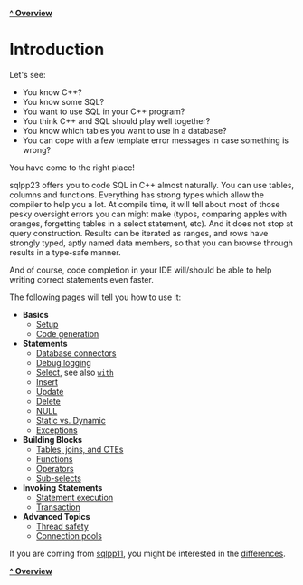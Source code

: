 [**^ Overview**](/README.md)

# Introduction

Let's see:

- You know C++?
- You know some SQL?
- You want to use SQL in your C++ program?
- You think C++ and SQL should play well together?
- You know which tables you want to use in a database?
- You can cope with a few template error messages in case something is wrong?

You have come to the right place!

sqlpp23 offers you to code SQL in C++ almost naturally. You can use tables,
columns and functions. Everything has strong types which allow the compiler to
help you a lot. At compile time, it will tell about most of those pesky
oversight errors you can might make (typos, comparing apples with oranges,
forgetting tables in a select statement, etc). And it does not stop at query
construction. Results can be iterated as ranges, and rows have strongly typed,
aptly named data members, so that you can browse through results in a type-safe
manner.

And of course, code completion in your IDE will/should be able to help writing
correct statements even faster.

The following pages will tell you how to use it:

- **Basics**
  - [Setup](/docs/setup.md)
  - [Code generation](/docs/ddl2cpp.md)
- **Statements**
  - [Database connectors](connectors.md)
  - [Debug logging](logging.md)
  - [Select](/docs/select.md), see also [`with`](/docs/with.md)
  - [Insert](/docs/insert.md)
  - [Update](/docs/update.md)
  - [Delete](/docs/delete.md)
  - [NULL](/docs/null.md)
  - [Static vs. Dynamic](/docs/dynamic.md)
  - [Exceptions](exception.md)
- **Building Blocks**
  - [Tables, joins, and CTEs](/docs/tables.md)
  - [Functions](/docs/functions.md)
  - [Operators](/docs/operators.md)
  - [Sub-selects](/docs/sub_select.md)
- **Invoking Statements**
  - [Statement execution](/docs/statement_execution.md)
  - [Transaction](/docs/transaction.md)
- **Advanced Topics**
  - [Thread safety](/docs/thread_safety.md)
  - [Connection pools](/docs/connection_pool.md)

If you are coming from [sqlpp11](https://github.com/rbock/sqlpp11), you might be
interested in the [differences](/docs/differences-to-sqlpp11.md).

[**^ Overview**](/README.md)
